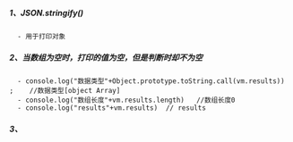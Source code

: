 ##### 1、JSON.stringify()
      - 用于打印对象
      

##### 2、当数组为空时，打印的值为空，但是判断时却不为空
      - console.log("数据类型"+Object.prototype.toString.call(vm.results)) ;    //数据类型[object Array]
      - console.log("数组长度"+vm.results.length)   //数组长度0
      - console.log("results"+vm.results)  // results
     
##### 3、
